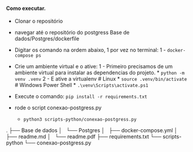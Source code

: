 #### Como executar.

* Clonar o repositório

* navegar até o repositório do postgress Base de dados/Postgres/dockerfile

* Digitar os comando na ordem abaixo, 1 por vez no terminal:
    1 - `docker-compose ps`

* Crie um ambiente virtual e o ative:
    1 - Primeiro precisamos de um ambiente virtual para instalar as dependencias do projeto.
       * `python -m venv .venv`
    2 - E ative a virtualenv
        # Linux
        * `source .venv/bin/activate`
        # Windows Power Shell
        * `.\venv\Scripts\activate.ps1`

* Execute o comando: `pip install -r requirements.txt`

* rode o script conexao-postgress.py
    - `python3 scripts-python/conexao-postgress.py`


.
├── Base de dados
│   └── Postgres
│       ├── docker-compose.yml
│       ├── readme.md
│       └── readme.pdf
├── requirements.txt
└── scripts-python
    └── conexao-postgress.py

